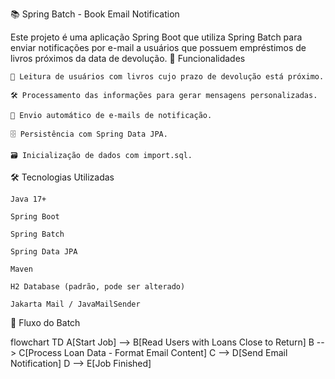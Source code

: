 📚 Spring Batch - Book Email Notification

Este projeto é uma aplicação Spring Boot que utiliza Spring Batch para enviar notificações por e-mail a usuários que possuem empréstimos de livros próximos da data de devolução.
🚀 Funcionalidades

    📖 Leitura de usuários com livros cujo prazo de devolução está próximo.

    🛠 Processamento das informações para gerar mensagens personalizadas.

    📩 Envio automático de e-mails de notificação.

    🗄 Persistência com Spring Data JPA.

    🗃 Inicialização de dados com import.sql.

🛠 Tecnologias Utilizadas

    Java 17+

    Spring Boot

    Spring Batch

    Spring Data JPA

    Maven

    H2 Database (padrão, pode ser alterado)

    Jakarta Mail / JavaMailSender


🔄 Fluxo do Batch

flowchart TD
    A[Start Job] --> B[Read Users with Loans Close to Return]
    B --> C[Process Loan Data - Format Email Content]
    C --> D[Send Email Notification]
    D --> E[Job Finished]
